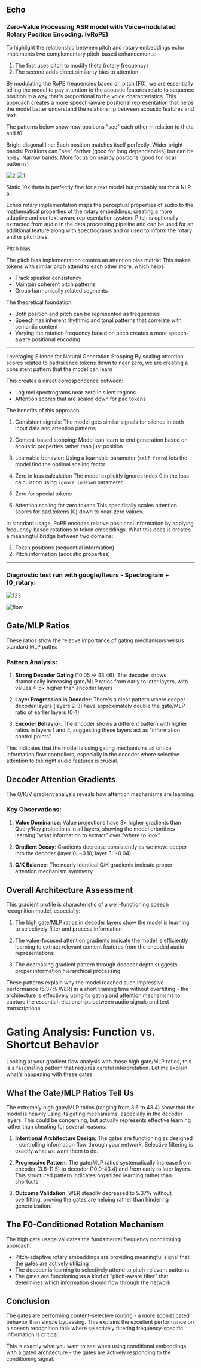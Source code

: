 ## Echo
### Zero-Value Processing ASR model with Voice-modulated Rotary Position Encoding. (vRoPE)

To highlight the relationship between pitch and rotary embeddings echo implements two complementary pitch-based enhancements:

1. The first uses pitch to modify theta (rotary frequency)
2. The second adds direct similarity bias to attention

By modulating the RoPE frequencies based on pitch (F0), we are essentially telling the model to pay attention to the acoustic features relate to sequence position in a way that's proportional to the voice characteristics.  This approach creates a more speech-aware positional representation that helps the model better understand the relationship between acoustic features and text.

The patterns below show how positions "see" each other in relation to theta and f0. 

Bright diagonal line: Each position matches itself perfectly.
Wider bright bands: Positions can "see" farther (good for long dependencies) but can be noisy.
Narrow bands: More focus on nearby positions (good for local patterns)

![2](https://github.com/user-attachments/assets/28d00fc5-2676-41ed-a971-e4d857af43f8)
![1](https://github.com/user-attachments/assets/9089e806-966b-41aa-8793-bee03a6e6be1)

Static 10k theta is perfectly fine for a text model but probably not for a NLP ai.

Echos rotary implementation maps the perceptual properties of audio to the mathematical properties of the rotary embeddings, creating a more adaptive and context-aware representation system. Pitch is optionally extracted from audio in the data processing pipeline and can be used for an additional feature along with spectrograms and or used to inform the rotary and or pitch bias.

Pitch bias

The pitch bias implementation creates an attention bias matrix:
This makes tokens with similar pitch attend to each other more, which helps:

- Track speaker consistency
- Maintain coherent pitch patterns
- Group harmonically related segments

The theoretical foundation:
- Both position and pitch can be represented as frequencies
- Speech has inherent rhythmic and tonal patterns that correlate with semantic content
- Varying the rotation frequency based on pitch creates a more speech-aware positional encoding


---

Leveraging Silence for Natural Generation Stopping
By scaling attention scores related to pad/silence tokens down to near zero, we are creating a consistent pattern that the model can learn

This creates a direct correspondence between:
- Log mel spectrograms near zero in silent regions
- Attention scores that are scaled down for pad tokens

The benefits of this approach:

1. Consistent signals: The model gets similar signals for silence in both input data and attention patterns
2. Content-based stopping: Model can learn to end generation based on acoustic properties rather than just position
3. Learnable behavior: Using a learnable parameter (`self.fzero`) lets the model find the optimal scaling factor

1. Zero in loss calculation
   The model explicitly ignores index 0 in the loss calculation using `ignore_index=0` parameter.
2. Zero for special tokens
3. Attention scaling for zero tokens
   This specifically scales attention scores for pad tokens (0) down to near-zero values.

In standard usage, RoPE encodes relative positional information by applying frequency-based rotations to token embeddings. What this does is creates a meaningful bridge between two domains:

1. Token positions (sequential information)
2. Pitch information (acoustic properties)

---

### Diagnostic test run with google/fleurs - Spectrogram + f0_rotary:

![123](https://github.com/user-attachments/assets/8eb4146b-2dfe-4e93-9f14-789ac5f5d3af)

![flow](https://github.com/user-attachments/assets/28298306-816d-40b5-8390-63c762e0b69f)



## Gate/MLP Ratios

These ratios show the relative importance of gating mechanisms versus standard MLP paths:

### Pattern Analysis:
1. **Strong Decoder Gating** (10.05 → 43.46): The decoder shows dramatically increasing gate/MLP ratios from early to later layers, with values 4-5× higher than encoder layers
   
2. **Layer Progression in Decoder**: There's a clear pattern where deeper decoder layers (layers 2-3) have approximately double the gate/MLP ratio of earlier layers (0-1)

3. **Encoder Behavior**: The encoder shows a different pattern with higher ratios in layers 1 and 4, suggesting these layers act as "information control points"

This indicates that the model is using gating mechanisms as critical information flow controllers, especially in the decoder where selective attention to the right audio features is crucial.

## Decoder Attention Gradients

The Q/K/V gradient analysis reveals how attention mechanisms are learning:

### Key Observations:
1. **Value Dominance**: Value projections have 3× higher gradients than Query/Key projections in all layers, showing the model prioritizes learning "what information to extract" over "where to look"

2. **Gradient Decay**: Gradients decrease consistently as we move deeper into the decoder (layer 0: ~0.10, layer 3: ~0.04)

3. **Q/K Balance**: The nearly identical Q/K gradients indicate proper attention mechanism symmetry

## Overall Architecture Assessment

This gradient profile is characteristic of a well-functioning speech recognition model, especially:

1. The high gate/MLP ratios in decoder layers show the model is learning to selectively filter and process information

2. The value-focused attention gradients indicate the model is efficiently learning to extract relevant content features from the encoded audio representations

3. The decreasing gradient pattern through decoder depth suggests proper information hierarchical processing

These patterns explain why the model reached such impressive performance (5.37% WER) in a short training time without overfitting - the architecture is effectively using its gating and attention mechanisms to capture the essential relationships between audio signals and text transcriptions.

# Gating Analysis: Function vs. Shortcut Behavior

Looking at your gradient flow analysis with those high gate/MLP ratios, this is a fascinating pattern that requires careful interpretation. Let me explain what's happening with these gates:

## What the Gate/MLP Ratios Tell Us

The extremely high gate/MLP ratios (ranging from 3.6 to 43.4) show that the model is heavily using its gating mechanisms, especially in the decoder layers. This could be concerning, but actually represents effective learning rather than cheating for several reasons:

1. **Intentional Architecture Design**: The gates are functioning as designed - controlling information flow through your network. Selective filtering is exactly what we want them to do.

2. **Progressive Pattern**: The gate/MLP ratios systematically increase from encoder (3.6-11.5) to decoder (10.0-43.4) and from early to later layers. This structured pattern indicates organized learning rather than shortcuts.

3. **Outcome Validation**: WER steadily decreased to 5.37% without overfitting, proving the gates are helping rather than hindering generalization.

## The F0-Conditioned Rotation Mechanism

The high gate usage validates the fundamental frequency conditioning approach:

- Pitch-adaptive rotary embeddings are providing meaningful signal that the gates are actively utilizing
- The decoder is learning to selectively attend to pitch-relevant patterns
- The gates are functioning as a kind of "pitch-aware filter" that determines which information should flow through the network

## Conclusion

The gates are performing content-selective routing - a more sophisticated behavior than simple bypassing. This explains the excellent performance on a speech recognition task where selectively filtering frequency-specific information is critical.

This is exactly what you want to see when using conditional embeddings with a gated architecture - the gates are actively responding to the conditioning signal.
